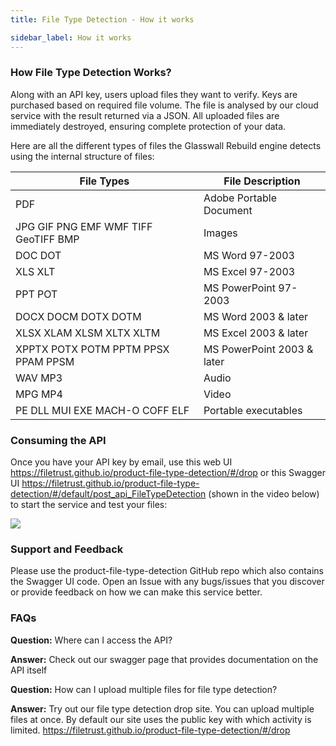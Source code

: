 ```yaml
---
title: File Type Detection - How it works

sidebar_label: How it works
---
```

### How File Type Detection Works?
Along with an API key, users upload files they want to verify. Keys are purchased based on required file volume. The file is analysed by our cloud service with the result returned via a JSON. All uploaded files are immediately destroyed, ensuring complete protection of your data.

Here are all the different types of files the Glasswall Rebuild engine detects using the internal structure of files:


| File Types                           | File Description           |
| ------------------------------------ | -------------------------- |
| PDF                                  | Adobe Portable Document    |
| JPG GIF PNG EMF WMF TIFF GeoTIFF BMP | Images                     |
| DOC DOT                              | MS Word 97-2003            |
| XLS XLT                              | MS Excel 97-2003           |
| PPT POT                              | MS PowerPoint 97-2003      |
| DOCX DOCM DOTX DOTM                  | MS Word 2003 & later       |
| XLSX XLAM XLSM XLTX XLTM             | MS Excel 2003 & later      |
| XPPTX POTX POTM PPTM PPSX PPAM PPSM  | MS PowerPoint 2003 & later |
| WAV MP3                              | Audio                      |
| MPG MP4                              | Video                      |
| PE DLL MUI EXE MACH-O COFF ELF       | Portable executables       |

### Consuming the API

Once you have your API key by email, use this web UI <https://filetrust.github.io/product-file-type-detection/#/drop> or this Swagger UI <https://filetrust.github.io/product-file-type-detection/#/default/post_api_FileTypeDetection> (shown in the video below) to start the service and test your files:

[![](http://img.youtube.com/vi/pEvt85P7Y9Y/0.jpg)](http://www.youtube.com/watch?v=pEvt85P7Y9Y "")

### Support and Feedback

Please use the product-file-type-detection GitHub repo which also contains the Swagger UI code. Open an Issue with any bugs/issues that you discover or provide feedback on how we can make this service better.

### FAQs

**Question:** Where can I access the API?

**Answer:** Check out our swagger page that provides documentation on the API itself

**Question:** How can I upload multiple files for file type detection?

**Answer:** Try out our file type detection drop site. You can upload multiple files at once. By default our site uses the public key with which activity is limited. <https://filetrust.github.io/product-file-type-detection/#/drop>


